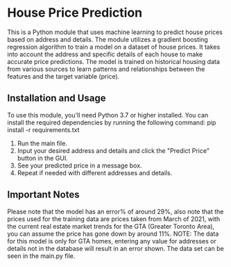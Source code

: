 # House Price Prediction

This is a Python module that uses machine learning to predict house prices based on address and details. The module utilizes a gradient boosting regression algorithm to train a model on a dataset of house prices. It takes into account the address and specific details of each house to make accurate price predictions. The model is trained on historical housing data from various sources to learn patterns and relationships between the features and the target variable (price).



## Installation and Usage

To use this module, you'll need Python 3.7 or higher installed. You can install the required dependencies by running the following command: pip install -r requirements.txt

1. Run the main file.
2. Input your desired address and details and click the "Predict Price" button in the GUI.
3. See your predicted price in a message box. 
4. Repeat if needed with different addresses and details.


## Important Notes
Please note that the model has an error% of around 29%, also note that the prices used for the training data are prices taken from March of 2021, with the current real estate market trends for the GTA (Greater Toronto Area), you can assume the price has gone down by around 11%. NOTE: The data for this model is only for GTA homes, entering any value for addresses or details not in the database will result in an error shown. The data set can be seen in the main.py file. 

